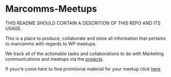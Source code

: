 # Marcomms-Meetups
THIS README SHOULD CONTAIN A DESCRITION OF THIS REPO AND ITS USAGE. 

This is a place to produce, collaborate and store all information that pertains to marcomms with regards to WP meetups. 

We track all of the actionable tasks and collaborations to do with Marketing communications and meetups via the [projects](https://github.com/wpmarketingteam/Marcomms-Meetups/projects).


If youv'e come here to find promtional material for your meetup click [here](https://github.com/wpmarketingteam/Marcomms-Meetups/tree/main/promotional_packs)